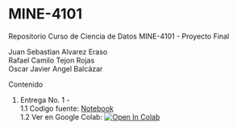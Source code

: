 # MINE-4101
Repositorio Curso de Ciencia de Datos MINE-4101 - Proyecto Final


Juan Sebastian Alvarez Eraso \
Rafael Camilo Tejon Rojas  \
Oscar Javier Angel Balcázar 


Contenido 

1. Entrega No. 1 -  \
    1.1 Codigo fuente: [Notebook](https://github.com/juanalvarez123/MINE-4101-proyecto-final/blob/main/Proyecto_Entrega_1.ipynb) \
    1.2 Ver en Google Colab: [![Open In Colab](https://colab.research.google.com/assets/colab-badge.svg)](https://colab.research.google.com/github/juanalvarez123/MINE-4101-proyecto-final/blob/main/Proyecto_Entrega_1.ipynb) 
